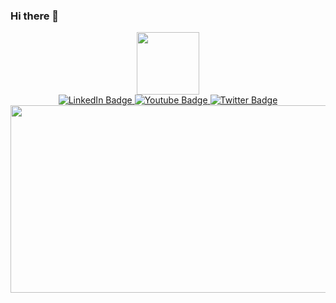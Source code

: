 ### Hi there 👋
<div id="header" align="center">
  <img src="https://media1.giphy.com/media/KGhpQ5NMoWKQurlHwI/200w.webp?cid=ecf05e47ptihnxx9wgw64xsvsuty2qh186xslztspum2u8c9&rid=200w.webp&ct=g" width="100"/>
</div>
<div id="badges"  align="center">
  <a href="https://www.linkedin.com/in/jawadabbasi616">
    <img src="https://img.shields.io/badge/LinkedIn-blue?style=for-the-badge&logo=linkedin&logoColor=white" alt="LinkedIn Badge"/>
  </a>
  <a href="https://www.linkedin.com/in/jawadabbasi616">
    <img src="https://img.shields.io/badge/YouTube-red?style=for-the-badge&logo=youtube&logoColor=white" alt="Youtube Badge"/>
  </a>
  <a href="https://twitter.com/JawadAb07380205">
    <img src="https://img.shields.io/badge/Twitter-blue?style=for-the-badge&logo=twitter&logoColor=white" alt="Twitter Badge"/>
  </a>
</div>
<div align="center">
  <img src="https://media.giphy.com/media/dWesBcTLavkZuG35MI/giphy.gif" width="600" height="300"/>
</div>


<!-- - 🔭 I’m currently working on Flutter &. iOS Native Apps -->
<!-- 
- 🌱 I’m currently learning ...
- 👯 I’m looking to collaborate on ...
- 🤔 I’m looking for help with ...
- 💬 Ask me about ...
- 📫 How to reach me: ...
- 😄 Pronouns: ...
- ⚡ Fun fact: ... -->

